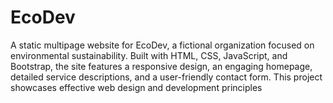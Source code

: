 # EcoDev
A static multipage website for EcoDev, a fictional organization focused on environmental sustainability. Built with HTML, CSS, JavaScript, and Bootstrap, the site features a responsive design, an engaging homepage, detailed service descriptions, and a user-friendly contact form. This project showcases effective web design and development principles
